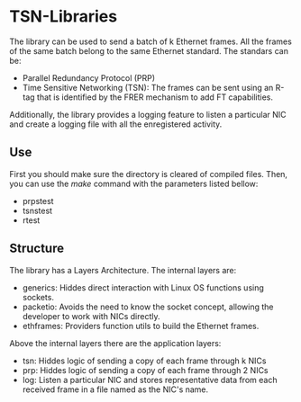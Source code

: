 # TSN-Libraries

The library can be used to send a batch of k Ethernet frames. All the frames of the same batch belong to the same Ethernet standard. The standars can be:
* Parallel Redundancy Protocol (PRP)
* Time Sensitive Networking (TSN): The frames can be sent using an R-tag that is identified by the FRER mechanism to add FT capabilities.

Additionally, the library provides a logging feature to listen a particular NIC and create a logging file with all the enregistered activity.

## Use

First you should make sure the directory is cleared of compiled files. Then, you can use the *make* command with the parameters listed bellow:
* prpstest
* tsnstest
* rtest

## Structure

The library has a Layers Architecture. The internal layers are:
* generics: Hiddes direct interaction with Linux OS functions using sockets.
* packetio: Avoids the need to know the socket concept, allowing the developer to work with NICs directly.
* ethframes: Providers function utils to build the Ethernet frames.

Above the internal layers there are the application layers:
* tsn: Hiddes logic of sending a copy of each frame through k NICs
* prp: Hiddes logic of sending a copy of each frame through 2 NICs
* log: Listen a particular NIC and stores representative data from each received frame in a file named as the NIC's name.
